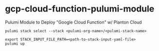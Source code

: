 # gcp-cloud-function-pulumi-module

Pulumi Module to Deploy "Google Cloud Function" w/ Planton Cloud

```shell
pulumi stack select --stack <pulumi-org-name>/<pulumi-stack-name>
```

```shell
export STACK_INPUT_FILE_PATH=<path-to-stack-input-yaml-file>
pulumi up
```
